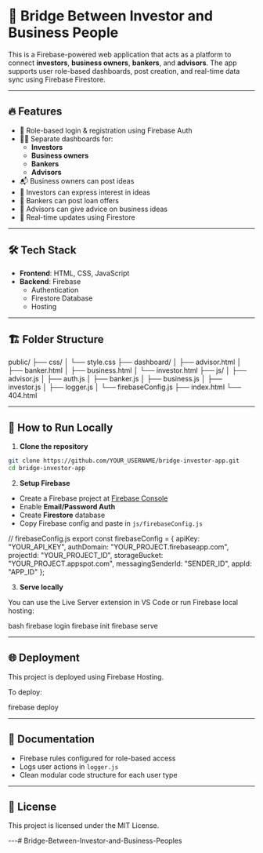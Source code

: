 
# 🌉 Bridge Between Investor and Business People

This is a Firebase-powered web application that acts as a platform to connect **investors**, **business owners**, **bankers**, and **advisors**. The app supports user role-based dashboards, post creation, and real-time data sync using Firebase Firestore.

---

## 🔥 Features

- 🔐 Role-based login & registration using Firebase Auth
- 🧑‍💼 Separate dashboards for:
  - **Investors**
  - **Business owners**
  - **Bankers**
  - **Advisors**
- 📬 Business owners can post ideas
- 💸 Investors can express interest in ideas
- 🏦 Bankers can post loan offers
- 🧠 Advisors can give advice on business ideas
- 🔄 Real-time updates using Firestore

---

## 🛠 Tech Stack

- **Frontend**: HTML, CSS, JavaScript
- **Backend**: Firebase
  - Authentication
  - Firestore Database
  - Hosting

---

## 🏗 Folder Structure



public/
├── css/
│   └── style.css
├── dashboard/
│   ├── advisor.html
│   ├── banker.html
│   ├── business.html
│   └── investor.html
├── js/
│   ├── advisor.js
│   ├── auth.js
│   ├── banker.js
│   ├── business.js
│   ├── investor.js
│   ├── logger.js
│   └── firebaseConfig.js
├── index.html
└── 404.html



---

## 🚀 How to Run Locally

1. **Clone the repository**

```bash
git clone https://github.com/YOUR_USERNAME/bridge-investor-app.git
cd bridge-investor-app
````

2. **Setup Firebase**

* Create a Firebase project at [Firebase Console](https://console.firebase.google.com/)
* Enable **Email/Password Auth**
* Create **Firestore** database
* Copy Firebase config and paste in `js/firebaseConfig.js`


// firebaseConfig.js
export const firebaseConfig = {
  apiKey: "YOUR_API_KEY",
  authDomain: "YOUR_PROJECT.firebaseapp.com",
  projectId: "YOUR_PROJECT_ID",
  storageBucket: "YOUR_PROJECT.appspot.com",
  messagingSenderId: "SENDER_ID",
  appId: "APP_ID"
};


3. **Serve locally**

You can use the Live Server extension in VS Code or run Firebase local hosting:

bash
firebase login
firebase init
firebase serve


---

## 🌐 Deployment

This project is deployed using Firebase Hosting.

To deploy:

firebase deploy

---

## 📝 Documentation

* Firebase rules configured for role-based access
* Logs user actions in `logger.js`
* Clean modular code structure for each user type

---

## 📄 License

This project is licensed under the MIT License.

---#   B r i d g e - B e t w e e n - I n v e s t o r - a n d - B u s i n e s s - P e o p l e s 
 
 
